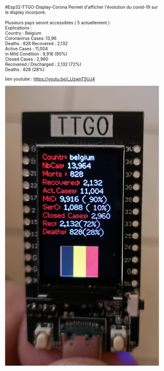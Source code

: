 #Esp32-TTGO-Display-Corona
Permet d'afficher l'évolution du covid-19 sur le display incorporé.<br>
<br>
Plusieurs pays seront accessibles ( 5 actuellement )<br>
Explications :<br>
  Country : Belgium<br>
  Coronavirus Cases: 13,96<br>
  Deaths : 828 Recovered : 2,132<br>
  Active Cases : 11,004<br>
  in Mild Condition : 9,916 (90%)<br>
  Closed Cases : 2,960<br>
  Recovered / Discharged : 2,132 (72%)<br>
  Deaths : 828 (28%)<br>

lien youtube : https://youtu.be/i_UzwnT5UJ4<br>

![images](https://github.com/Fumberto/Esp32-TTGO-Display-Corona/blob/master/covid19.jpg)


